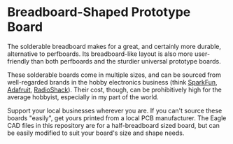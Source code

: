 # Breadboard-Shaped Prototype Board
The solderable breadboard makes for a great, and certainly more durable, alternative to perfboards. Its breadboard-like layout is also more user-friendly than both perfboards and the sturdier universal prototype boards. 

These solderable boards come in multiple sizes, and can be sourced from well-regarded brands in the hobby electronics business (think [SparkFun](https://www.sparkfun.com/), [Adafruit](https://www.adafruit.com/), [RadioShack](https://www.radioshack.com/)). Their cost, though, can be prohibitively high for the average hobbyist, especially in my part of the world. 

Support your local businesses wherever you are. If you can't source these boards "easily", get yours printed from a local PCB manufacturer. The Eagle CAD files in this repository are for a half-breadboard sized board, but can be easily modified to suit your board's size and shape needs. 